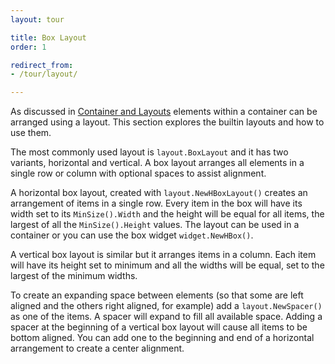 ```yaml
---
layout: tour

title: Box Layout
order: 1

redirect_from:
- /tour/layout/

---
```


As discussed in [Container and Layouts](/tour/basics/container.html) elements
within a container can be arranged using a layout. This section explores
the builtin layouts and how to use them.

The most commonly used layout is `layout.BoxLayout` and it has two variants,
horizontal and vertical. A box layout arranges all elements in a single
row or column with optional spaces to assist alignment.

A horizontal box layout, created with `layout.NewHBoxLayout()` creates
an arrangement of items in a single row. Every item in the box will
have its width set to its `MinSize().Width` and the height will be
equal for all items, the largest of all the `MinSize().Height` values.
The layout can be used in a container or you can use the box widget
`widget.NewHBox()`.

A vertical box layout is similar but it arranges items in a column.
Each item will have its height set to minimum and all the widths will
be equal, set to the largest of the minimum widths.

To create an expanding space between elements (so that some are left
aligned and the others right aligned, for example) add a `layout.NewSpacer()`
as one of the items. A spacer will expand to fill all available space.
Adding a spacer at the beginning of a vertical box layout will cause
all items to be bottom aligned. You can add one to the beginning and
end of a horizontal arrangement to create a center alignment.

